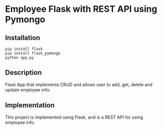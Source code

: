 # Employee Flask with REST API using Pymongo

## Installation
```
pip install flask
pip install flask_pymongo
python app.py
```

## Description
Flask App that implements CRUD and allows user to add,
get, delete and update employee info.

## Implementation
This project is implemented using Flask, and is a REST
API for using employee info.